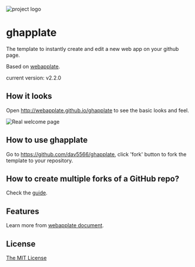 ![project logo](https://raw.github.com/webapplate/ghapplate/gh-pages/public/style/icons/icon128.png) 

# ghapplate 

The template to instantly create and edit a new web app on your github page.

Based on [webapplate](http://webapplate.github.io/).

current version: v2.2.0

## How it looks

Open http://webapplate.github.io/ghapplate to see the basic looks and feel.

![Real welcome page](http://i.imgur.com/8AGwXCG.png)

## How to use ghapplate

Go to https://github.com/dav5566/ghapplate, click 'fork' button to fork the template to your repository.

## How to create multiple forks of a GitHub repo?

Check the [guide](https://adrianshort.org/create-multiple-forks-of-a-github-repo/).

## Features

Learn more from [webapplate document](https://github.com/webapplate/webapplate/wiki).

## License

[The MIT License](http://opensource.org/licenses/MIT)
